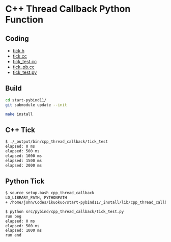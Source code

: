 # C++ Thread Callback Python Function

## Coding

* [tick.h](../src/cpp/cpp_thread_callback/tick.h)
* [tick.cc](../src/cpp/cpp_thread_callback/tick.cc)
* [tick_test.cc](../src/cpp/cpp_thread_callback/tick_test.cc)
* [tick_pb.cc](../src/pybind/cpp_thread_callback/tick_pb.cc)
* [tick_test.py](../src/pybind/cpp_thread_callback/tick_test.py)

## Build

```bash
cd start-pybind11/
git submodule update --init

make install
```

## C++ Tick

```bash
$ ./_output/bin/cpp_thread_callback/tick_test
elapsed: 0 ms
elapsed: 500 ms
elapsed: 1000 ms
elapsed: 1500 ms
elapsed: 2000 ms
```

## Python Tick

```bash
$ source setup.bash cpp_thread_callback
LD_LIBRARY_PATH, PYTHONPATH
+ /home/john/Codes/ikuokuo/start-pybind11/_install/lib/cpp_thread_callback
```

```bash
$ python src/pybind/cpp_thread_callback/tick_test.py
run beg
elapsed: 0 ms
elapsed: 500 ms
elapsed: 1000 ms
run end
```
